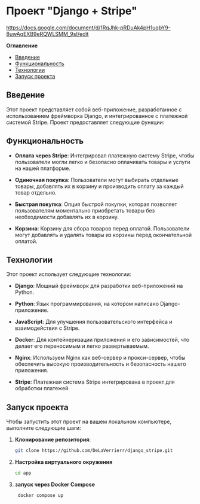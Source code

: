 # Проект "Django + Stripe"


https://docs.google.com/document/d/1RqJhk-pRDuAk4pH1uqbY9-8uwAqEXB9eRQWLSMM_9sI/edit


**Оглавление**
- [Введение](#введение)
- [Функциональность](#функциональность)
- [Технологии](#технологии)
- [Запуск проекта](#запуск-проекта)

## Введение

Этот проект представляет собой веб-приложение, разработанное с использованием фреймворка Django, и интегрированное с платежной системой Stripe. Проект предоставляет следующие функции:

## Функциональность

- **Оплата через Stripe**: Интегрировал платежную систему Stripe, чтобы пользователи могли легко и безопасно оплачивать товары и услуги на нашей платформе.

- **Одиночная покупка**: Пользователи могут выбирать отдельные товары, добавлять их в корзину и производить оплату за каждый товар отдельно.

- **Быстрая покупка**: Опция быстрой покупки, которая позволяет пользователям моментально приобретать товары без необходимости добавлять их в корзину.

- **Корзина**: Корзину для сбора товаров перед оплатой. Пользователи могут добавлять и удалять товары из корзины перед окончательной оплатой.

## Технологии

Этот проект использует следующие технологии:

- **Django**: Мощный фреймворк для разработки веб-приложений на Python.

- **Python**: Язык программирования, на котором написано Django-приложение.

- **JavaScript**: Для улучшения пользовательского интерфейса и взаимодействия с Stripe.

- **Docker**: Для контейнеризации приложения и его зависимостей, что делает его переносимым и легко развертываемым.

- **Nginx**: Используем Nginx как веб-сервер и прокси-сервер, чтобы обеспечить высокую производительность и безопасность нашего приложения.

- **Stripe**: Платежная система Stripe интегрирована в проект для обработки платежей.

## Запуск проекта

Чтобы запустить этот проект на вашем локальном компьютере, выполните следующие шаги:

1. **Клонирование репозитория**:
   ```bash
   git clone https://github.com/DeLaVerrierr/django_stripe.git
2. **Настройка виртуального окружения**
   ```bash
   cd app
3. **запуск через Docker Compose**
   ```bash
    docker compose up
